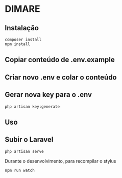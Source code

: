 DIMARE
=============

Instalação
-----------

```
composer install
npm install
```

## Copiar conteúdo de .env.example
## Criar novo .env e colar o conteúdo

## Gerar nova key para o .env
```
php artisan key:generate
```

Uso
-----------

## Subir o Laravel
```
php artisan serve
```

Durante o desenvolvimento, para recompilar o stylus
```
npm run watch
```

